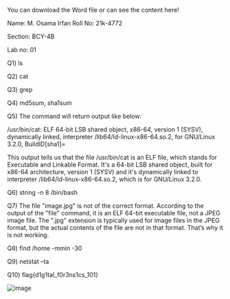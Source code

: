 You can download the Word file or can see the content here!

Name: M. Osama Irfan
Roll No: 21k-4772

Section: BCY-4B

Lab no: 01


Q1) ls

Q2) cat

Q3) grep

Q4) md5sum, sha1sum

Q5) The command will return output like below:

/usr/bin/cat: ELF 64-bit LSB shared object, x86-64, version 1 (SYSV), dynamically linked, interpreter /lib64/ld-linux-x86-64.so.2, for GNU/Linux 3.2.0, BuildID[sha1]=

This output tells us that the file /usr/bin/cat is an ELF file, which stands for Executable and Linkable Format. It's a 64-bit LSB shared object, built for x86-64 architecture, version 1 (SYSV) and it's dynamically linked to interpreter /lib64/ld-linux-x86-64.so.2, which is for GNU/Linux 3.2.0.

Q6) string -n 8 /bin/bash

Q7) The file "image.jpg" is not of the correct format. According to the output of the "file" command, it is an ELF 64-bit executable file, not a JPEG image file. The ".jpg" extension is typically used for image files in the JPEG format, but the actual contents of the file are not in that format. That’s why it is not working.

Q8) find /home -mmin -30

Q9) netstat –ta

Q10) flag{d1g1tal_f0r3ns1cs_101}

![image](https://user-images.githubusercontent.com/115397536/221544980-7b4ce111-1acf-4186-b9f1-1d01c2c1313d.png)

